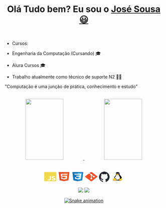 <div>
  
  <h1 align="center">
    Olá Tudo bem? Eu sou o 
    <a href="https://www.linkedin.com/in/enoque-sousa-bb89aa168/">José Sousa 😃️</a>
  </h1>
  
  <p align="center">
    </br>
    
- Cursos:

- Engenharia da Computação (Cursando) 🎓

- Alura Cursos 🎓

- Trabalho atualmente como técnico de suporte N2 👨‍💻

"Computação é uma junção de prática, conhecimento e estudo"
</p>
<br>
<div align=center> 
  <a href="https://github.com/anuraghazra/github-readme-stats">
  <img width="49%" height="195px" src="https://github-readme-stats.vercel.app/api?username=SousaDev97&show_icons=true&theme=dark" />
</a href="https://github.com/anuraghazra/github-readme-stats">
  <img width="49%" height="195px" src="https://github-readme-stats.vercel.app/api/top-langs/?username=SousaDev97&layout=compact&theme=dark" />
</div>
<br>
<div align="center" valign="top"><br>
  <img align="center" alt="Js" height="30" width="40" src="https://raw.githubusercontent.com/devicons/devicon/master/icons/javascript/javascript-plain.svg">
  <img align="center" alt="HTML" height="30" width="40" src="https://raw.githubusercontent.com/devicons/devicon/master/icons/html5/html5-original.svg">
  <img align="center" alt="CSS" height="30" width="40" src="https://raw.githubusercontent.com/devicons/devicon/master/icons/css3/css3-original.svg">
  <img align="center" alt="git" height="30" width="40" src="https://raw.githubusercontent.com/devicons/devicon/master/icons/git/git-original.svg">
  <img align="center" alt="github" height="35" width="35" src="/Assets/GitHub.png">
  <img align="center" alt="linux" height="30" width="40" src="https://raw.githubusercontent.com/devicons/devicon/master/icons/linux/linux-original.svg">
</div><br>

<div align="center"></a>
  <a href="https://www.linkedin.com/in/enoque-sousa-bb89aa168/" target="_blank"><img src="https://img.shields.io/badge/-LinkedIn-%230077B5?style=for-the-badge&logo=linkedin&logoColor=white" target="_blank"></a> 
  <a href="mailto:sousa3086@outlook.com"><img src="undefined [undefined:sousa3086@outlook.com]></a>
</div>

<div align="center">

  ![Snake animation](https://github.com/danielbped/danielbped/blob/output/github-contribution-grid-snake.svg)
  
</div>
